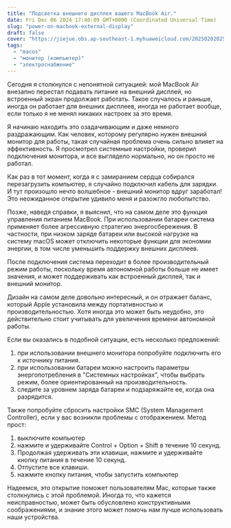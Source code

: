 ```yaml
---
title: "Подсветка внешнего дисплея вашего MacBook Air."
date: Fri Dec 06 2024 17:40:09 GMT+0000 (Coordinated Universal Time)
slug: "power-on-macbook-external-display"
draft: false
cover: "https://jiejue.obs.ap-southeast-1.myhuaweicloud.com/20250202025402372.webp"
tags:
  - "macos"
  - "монитор (компьютер)"
  - "электроснабжение"
---
```


Сегодня я столкнулся с непонятной ситуацией: мой MacBook Air внезапно перестал подавать питание на внешний дисплей, но встроенный экран продолжает работать. Такое случалось и раньше, иногда он работает для внешних дисплеев, иногда не работает вообще, если только я не менял никаких настроек за это время.

<!--more-->

Я начинаю находить это озадачивающим и даже немного раздражающим. Как человек, которому регулярно нужен внешний монитор для работы, такая случайная проблема очень сильно влияет на эффективность. Я просмотрел системные настройки, проверил подключения монитора, и все выглядело нормально, но он просто не работал.

Как раз в тот момент, когда я с замиранием сердца собирался перезагрузить компьютер, я случайно подключил кабель для зарядки. И тут произошло нечто волшебное - внешний монитор вдруг заработал! Это неожиданное открытие удивило меня и разожгло любопытство.

Позже, наведя справки, я выяснил, что на самом деле это функция управления питанием MacBook. При использовании батареи система применяет более агрессивную стратегию энергосбережения. В частности, при низком заряде батареи или высокой нагрузке на систему macOS может отключить некоторые функции для экономии энергии, в том числе уменьшить поддержку внешних дисплеев.

После подключения система переходит в более производительный режим работы, поскольку время автономной работы больше не имеет значения, и может поддерживать как встроенный дисплей, так и внешний монитор.

Дизайн на самом деле довольно интересный, и он отражает баланс, который Apple установила между портативностью и производительностью. Хотя иногда это может быть неудобно, это действительно стоит учитывать для увеличения времени автономной работы.

Если вы оказались в подобной ситуации, есть несколько предложений:

1. при использовании внешнего монитора попробуйте подключить его к источнику питания.
2. при использовании батареи можно настроить параметры энергопотребления в "Системных настройках", чтобы выбрать режим, более ориентированный на производительность.
3. следите за уровнем заряда батареи и подзаряжайте ее, когда она разрядится.

Также попробуйте сбросить настройки SMC (System Management Controller), если у вас возникли проблемы с отображением. Метод прост:
1. выключите компьютер
2. нажмите и удерживайте Control + Option + Shift в течение 10 секунд.
3. Продолжая удерживать эти клавиши, нажмите и удерживайте кнопку питания в течение 10 секунд.
4. Отпустите все клавиши.
5. нажмите кнопку питания, чтобы запустить компьютер

Надеемся, это открытие поможет пользователям Mac, которые также столкнулись с этой проблемой. Иногда то, что кажется неисправностью, может быть обусловлено конструктивными соображениями, и знание этого может помочь нам лучше использовать наши устройства.